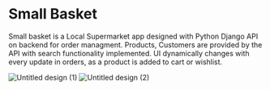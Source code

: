 # Small Basket

Small basket is a Local Supermarket app designed with Python Django API on backend for order managment. Products, Customers are provided by the API with search functionality implemented. UI dynamically changes with every update in orders, as a product is added to cart or wishlist. 

![Untitled design (1)](https://github.com/Asif-Faizal/Small-Basket/assets/112123678/4be71478-3f67-4d94-8ae2-e1f568c52b89)
![Untitled design (2)](https://github.com/Asif-Faizal/Small-Basket/assets/112123678/65881523-b29f-4a64-a8c2-3f6e997607d2)
